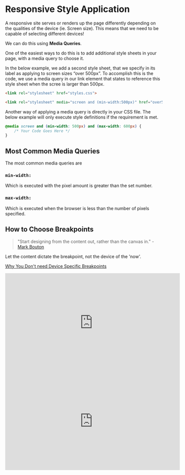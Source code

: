 # Responsive Style Application

A responsive site serves or renders up the page differently depending on the qualities of the device (ie. Screen size). This means that we need to be capable of selecting different devices!

We can do this using **Media Queries**.

One of the easiest ways to do this is to add additional style sheets in your page, with a media query to choose it.

In the below example, we add a second style sheet, that we specify in its label as applying to screen sizes “over 500px”. To accomplish this is the code, we use a media query in our link element that states to reference this style sheet when the scree is larger than 500px.

```html
<link rel="stylesheet" href="styles.css">

<link rel="stylesheet" media="screen and (min-width:500px)" href="over500.css">
```

Another way of applying a media query is directly in your CSS file. The below example will only execute style definitions if the requirement is met.

```css
@media screen and (min-width: 500px) and (max-width: 600px) {
	/* Your Code Goes Here */
}
```

## Most Common Media Queries
The most common media queries are

### `min-width: `
Which is executed with the pixel amount is greater than the set number.

### `max-width: `
Which is executed when the browser is less than the number of pixels specified.

## How to Choose Breakpoints
> "Start designing from the content out, rather than the canvas in." - [Mark Bouton](http://www.markboulton.co.uk/journal/a-richer-canvas)

Let the content dictate the breakpoint, not the device of the 'now'.

[Why You Don't need Device Specific Breakpoints](https://responsivedesign.is/articles/why-you-dont-need-device-specific-breakpoints)

<iframe width="560" height="315" src="https://www.youtube.com/embed/M3eZu6jho60" frameborder="0" allowfullscreen></iframe>
<iframe width="560" height="315" src="https://www.youtube.com/embed/17XgkPFq6eY" frameborder="0" allowfullscreen></iframe>
